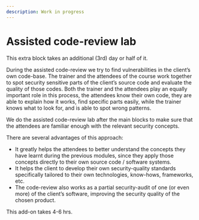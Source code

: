 ```yaml
---
description: Work in progress
---
```


# Assisted code-review lab

This extra block takes an additional \(3rd\) day or half of it.

During the assisted code-review we try to find vulnerabilities in the client’s own code-base. The trainer and the attendees of the course work together to spot security sensitive parts of the client’s source code and evaluate the quality of those codes. Both the trainer and the attendees play an equally important role in this process, the attendees know their own code, they are able to explain how it works, find specific parts easily, while the trainer knows what to look for, and is able to spot wrong patterns.

We do the assisted code-review lab after the main blocks to make sure that the attendees are familiar enough with the relevant security concepts.

There are several advantages of this approach:

* It greatly helps the attendees to better understand the concepts they have learnt during the previous modules, since they apply those concepts directly to their own source code / software systems. 
* It helps the client to develop their own security-quality standards specifically tailored to their own technologies, know-hows, frameworks, etc. 
* The code-review also works as a partial security-audit of one \(or even more\) of the client’s software, improving the security quality of the chosen product. 

This add-on takes 4-6 hrs.

